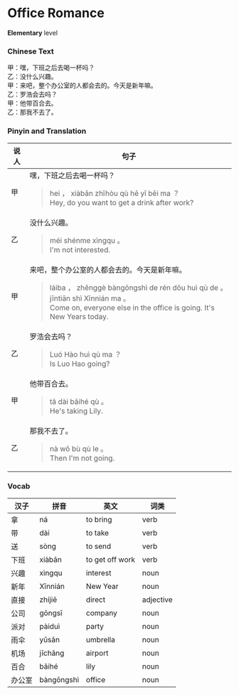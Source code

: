 # Office Romance
**Elementary** level
### Chinese Text
甲：嘿，下班之后去喝一杯吗？<br />乙：没什么兴趣。<br />甲：来吧，整个办公室的人都会去的。今天是新年嘛。<br />乙：罗浩会去吗？<br />甲：他带百合去。<br />乙：那我不去了。

### Pinyin and Translation
|说人|句子|
|----|----|
|甲|嘿，下班之后去喝一杯吗？<blockquote>hei ， xiàbān zhīhòu qù hē yī bēi ma ？<br />Hey, do you want to get a drink after work?</blockquote>|
|乙|没什么兴趣。<blockquote>méi shénme xìngqu 。<br />I'm not interested.</blockquote>|
|甲|来吧，整个办公室的人都会去的。今天是新年嘛。<blockquote>láiba ， zhěnggè bàngōngshì de rén dōu huì qù de 。 jīntiān shì Xīnnián ma 。<br />Come on, everyone else in the office is going. It's New Years today.</blockquote>|
|乙|罗浩会去吗？<blockquote>Luó Hào huì qù ma ？<br />Is Luo Hao going?</blockquote>|
|甲|他带百合去。<blockquote>tā dài bǎihé qù 。<br />He's taking Lily.</blockquote>|
|乙|那我不去了。<blockquote>nà wǒ bù qù le 。<br />Then I'm not going.</blockquote>|
### Vocab
|汉子|拼音|英文|词类|
|----|----|----|----|
|拿|ná|to bring|verb|
|带|dài|to take|verb|
|送|sòng|to send|verb|
|下班|xiàbān|to get off work|verb|
|兴趣|xìngqu|interest|noun|
|新年|Xīnnián|New Year|noun|
|直接|zhíjiē|direct|adjective|
|公司|gōngsī|company|noun|
|派对|pàiduì|party|noun|
|雨伞|yǔsǎn|umbrella|noun|
|机场|jīchǎng|airport|noun|
|百合|bǎihé|lily|noun|
|办公室|bàngōngshì|office|noun|